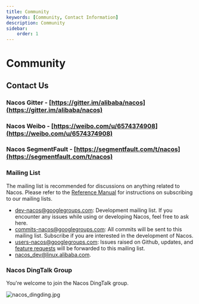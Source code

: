 ```yaml
---
title: Community
keywords: [Community, Contact Information]
description: Community
sidebar:
    order: 1
---
```


# Community

## Contact Us

### Nacos Gitter - [https://gitter.im/alibaba/nacos](https://gitter.im/alibaba/nacos)
### Nacos Weibo - [https://weibo.com/u/6574374908](https://weibo.com/u/6574374908)
### Nacos SegmentFault - [https://segmentfault.com/t/nacos](https://segmentfault.com/t/nacos)

### Mailing List

The mailing list is recommended for discussions on anything related to Nacos. Please refer to the [Reference Manual](https://github.com/apache/incubator-dubbo/wiki/Mailing-list-subscription-guide) for instructions on subscribing to our mailing lists.

* [dev-nacos@googlegroups.com](https://lark.alipay.com/nacos/nacosdocs/vl19q1): Development mailing list. If you encounter any issues while using or developing Nacos, feel free to ask here.
* [commits-nacos@googlegroups.com](https://lark.alipay.com/nacos/nacosdocs/vl19q1): All commits will be sent to this mailing list. Subscribe if you are interested in the development of Nacos.
* [users-nacos@googlegroups.com](https://lark.alipay.com/nacos/nacosdocs/vl19q1): Issues raised on Github, updates, and [feature requests](https://github.com/alibaba/nacos/pulls) will be forwarded to this mailing list.
* [nacos_dev@linux.alibaba.com](https://lark.alipay.com/nacos/nacosdocs/vl19q1).

### Nacos DingTalk Group

You're welcome to join the Nacos DingTalk group.

![nacos_dingding.jpg](/img/nacos_dingding.jpg)
